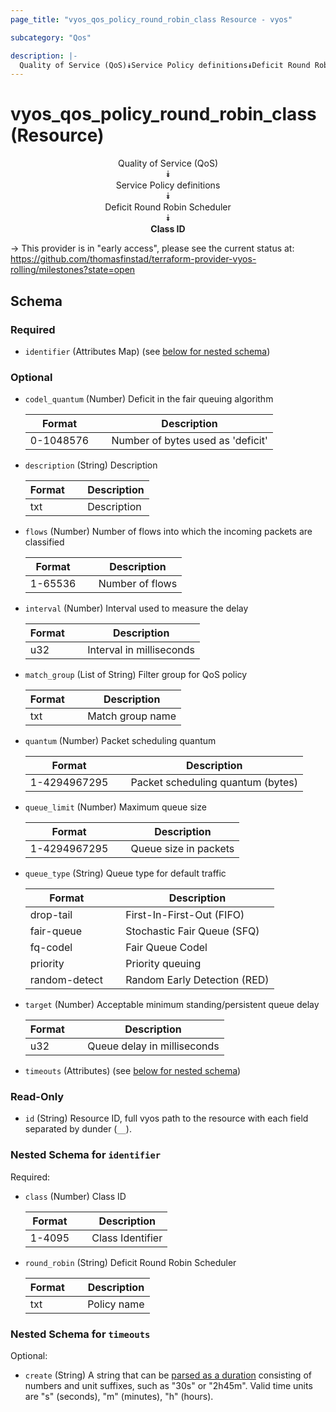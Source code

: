 ```yaml
---
page_title: "vyos_qos_policy_round_robin_class Resource - vyos"

subcategory: "Qos"

description: |- 
  Quality of Service (QoS)⯯Service Policy definitions⯯Deficit Round Robin Scheduler⯯Class ID
---
```


# vyos_qos_policy_round_robin_class (Resource)
<center>

Quality of Service (QoS)  
⯯  
Service Policy definitions  
⯯  
Deficit Round Robin Scheduler  
⯯  
**Class ID**


</center>

-> This provider is in "early access", please see the current status at: https://github.com/thomasfinstad/terraform-provider-vyos-rolling/milestones?state=open

## Schema

### Required

- `identifier` (Attributes Map) (see [below for nested schema](#nestedatt--identifier))

### Optional

- `codel_quantum` (Number) Deficit in the fair queuing algorithm

    |Format     &emsp;|Description                        |
    |-------------|-------------------------------------|
    |0-1048576  &emsp;|Number of bytes used as &#39;deficit&#39;  |
- `description` (String) Description

    |Format  &emsp;|Description  |
    |----------|---------------|
    |txt     &emsp;|Description  |
- `flows` (Number) Number of flows into which the incoming packets are classified

    |Format   &emsp;|Description      |
    |-----------|-------------------|
    |1-65536  &emsp;|Number of flows  |
- `interval` (Number) Interval used to measure the delay

    |Format  &emsp;|Description               |
    |----------|----------------------------|
    |u32     &emsp;|Interval in milliseconds  |
- `match_group` (List of String) Filter group for QoS policy

    |Format  &emsp;|Description       |
    |----------|--------------------|
    |txt     &emsp;|Match group name  |
- `quantum` (Number) Packet scheduling quantum

    |Format        &emsp;|Description                        |
    |----------------|-------------------------------------|
    |1-4294967295  &emsp;|Packet scheduling quantum (bytes)  |
- `queue_limit` (Number) Maximum queue size

    |Format        &emsp;|Description            |
    |----------------|-------------------------|
    |1-4294967295  &emsp;|Queue size in packets  |
- `queue_type` (String) Queue type for default traffic

    |Format         &emsp;|Description                   |
    |-----------------|--------------------------------|
    |drop-tail      &emsp;|First-In-First-Out (FIFO)     |
    |fair-queue     &emsp;|Stochastic Fair Queue (SFQ)   |
    |fq-codel       &emsp;|Fair Queue Codel              |
    |priority       &emsp;|Priority queuing              |
    |random-detect  &emsp;|Random Early Detection (RED)  |
- `target` (Number) Acceptable minimum standing/persistent queue delay

    |Format  &emsp;|Description                  |
    |----------|-------------------------------|
    |u32     &emsp;|Queue delay in milliseconds  |
- `timeouts` (Attributes) (see [below for nested schema](#nestedatt--timeouts))

### Read-Only

- `id` (String) Resource ID, full vyos path to the resource with each field separated by dunder (`__`).

<a id="nestedatt--identifier"></a>
### Nested Schema for `identifier`

Required:

- `class` (Number) Class ID

    |Format  &emsp;|Description       |
    |----------|--------------------|
    |1-4095  &emsp;|Class Identifier  |
- `round_robin` (String) Deficit Round Robin Scheduler

    |Format  &emsp;|Description  |
    |----------|---------------|
    |txt     &emsp;|Policy name  |


<a id="nestedatt--timeouts"></a>
### Nested Schema for `timeouts`

Optional:

- `create` (String) A string that can be [parsed as a duration](https://pkg.go.dev/time#ParseDuration) consisting of numbers and unit suffixes, such as &#34;30s&#34; or &#34;2h45m&#34;. Valid time units are &#34;s&#34; (seconds), &#34;m&#34; (minutes), &#34;h&#34; (hours).  
